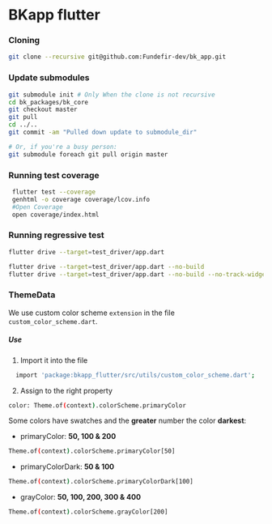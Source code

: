# BKapp flutter

### Cloning

```sh
git clone --recursive git@github.com:Fundefir-dev/bk_app.git
```

### Update submodules

```sh
git submodule init # Only When the clone is not recursive
cd bk_packages/bk_core
git checkout master
git pull
cd ../..
git commit -am "Pulled down update to submodule_dir"

# Or, if you're a busy person:
git submodule foreach git pull origin master
```

### Running test coverage

```sh
 flutter test --coverage
 genhtml -o coverage coverage/lcov.info
 #Open Coverage
 open coverage/index.html
```

### Running regressive test

```sh
flutter drive --target=test_driver/app.dart

flutter drive --target=test_driver/app.dart --no-build
flutter drive --target=test_driver/app.dart --no-build --no-track-widget-creation
```

### ThemeData

We use custom color scheme ``extension`` in the file ``custom_color_scheme.dart``.

##### Use

1. Import it into the file
```sh
  import 'package:bkapp_flutter/src/utils/custom_color_scheme.dart';
```

2. Assign to the right property
```sh
color: Theme.of(context).colorScheme.primaryColor
```

Some colors have swatches and the **greater** number the color **darkest**:
- primaryColor: **50, 100 & 200**
```sh
Theme.of(context).colorScheme.primaryColor[50]
```
- primaryColorDark: **50 & 100**
```sh
Theme.of(context).colorScheme.primaryColorDark[100]
```
- grayColor: **50, 100, 200, 300 & 400**
```sh
Theme.of(context).colorScheme.grayColor[200]
```

